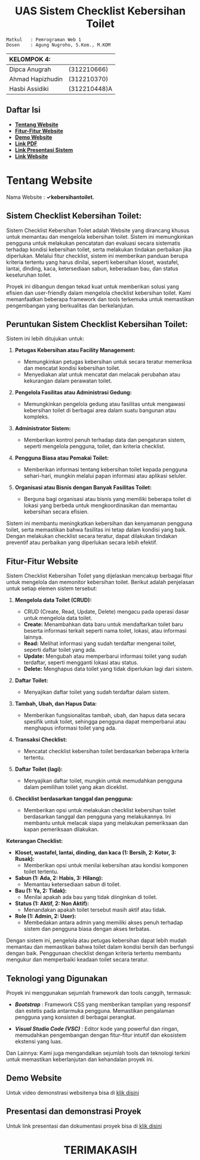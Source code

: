 
<h1 align="center" font-weight="bold"> UAS Sistem Checklist Kebersihan Toilet </h1>

```
Matkul   : Pemrograman Web 1
Dosen    : Agung Nugroho, S.Kom., M.KOM
```

| KELOMPOK 4:      |             |
| :--------------- | :----------- |
| Dipca Anugrah    | (312210666)  |
| Ahmad Hapizhudin | (312210370)  |
| Hasbi Assidiki   | (312210448)A |

## **Daftar Isi**

- **[Tentang Website](#tentang-website)**<br>
- **[Fitur-Fitur Website](#fitur-fitur-website)**<br>
- **[Demo Website](#demo-website)**<br>
- **[Link PDF](https://drive.google.com/file/d/1IVwpWA-L6iKxxg8F7Mzg8k-ucped-wvy/view?usp=sharing)**<br>
- **[Link Presentasi Sistem](#presentasi-dan-demonstrasi-proyek)**<br>
- **[Link Website](https://checklist4.my.id/)**

# **Tentang Website**

Nama Website : **&#10003;kebersihantoilet.**

## **Sistem Checklist Kebersihan Toilet:**

Sistem Checklist Kebersihan Toilet adalah Website yang dirancang khusus untuk memantau dan mengelola kebersihan toilet. Sistem ini memungkinkan pengguna untuk melakukan pencatatan dan evaluasi secara sistematis terhadap kondisi kebersihan toilet, serta melakukan tindakan perbaikan jika diperlukan. Melalui fitur checklist, sistem ini memberikan panduan berupa kriteria tertentu yang harus dinilai, seperti kebersihan kloset, wastafel, lantai, dinding, kaca, ketersediaan sabun, keberadaan bau, dan status keseluruhan toilet.

Proyek ini dibangun dengan tekad kuat untuk memberikan solusi yang efisien dan user-friendly dalam mengelola checklist kebersihan toilet. Kami memanfaatkan beberapa framework dan tools terkemuka untuk memastikan pengembangan yang berkualitas dan berkelanjutan.

## **Peruntukan Sistem Checklist Kebersihan Toilet:**

Sistem ini lebih ditujukan untuk:

1. **Petugas Kebersihan atau Facility Management:**

   - Memungkinkan petugas kebersihan untuk secara teratur memeriksa dan mencatat kondisi kebersihan toilet.
   - Menyediakan alat untuk mencatat dan melacak perubahan atau kekurangan dalam perawatan toilet.

2. **Pengelola Fasilitas atau Administrasi Gedung:**

   - Memungkinkan pengelola gedung atau fasilitas untuk mengawasi kebersihan toilet di berbagai area dalam suatu bangunan atau kompleks.

3. **Administrator Sistem:**

   - Memberikan kontrol penuh terhadap data dan pengaturan sistem, seperti mengelola pengguna, toilet, dan kriteria checklist.

4. **Pengguna Biasa atau Pemakai Toilet:**

   - Memberikan informasi tentang kebersihan toilet kepada pengguna sehari-hari, mungkin melalui papan informasi atau aplikasi seluler.

5. **Organisasi atau Bisnis dengan Banyak Fasilitas Toilet:**
   - Berguna bagi organisasi atau bisnis yang memiliki beberapa toilet di lokasi yang berbeda untuk mengkoordinasikan dan memantau kebersihan secara efisien.

Sistem ini membantu meningkatkan kebersihan dan kenyamanan pengguna toilet, serta memastikan bahwa fasilitas ini tetap dalam kondisi yang baik. Dengan melakukan checklist secara teratur, dapat dilakukan tindakan preventif atau perbaikan yang diperlukan secara lebih efektif.

## **Fitur-Fitur Website**

Sistem Checklist Kebersihan Toilet yang dijelaskan mencakup berbagai fitur untuk mengelola dan memonitor kebersihan toilet. Berikut adalah penjelasan untuk setiap elemen sistem tersebut:

1. **Mengelola data Toilet (CRUD):**

   - CRUD (Create, Read, Update, Delete) mengacu pada operasi dasar untuk mengelola data toilet.
   - **Create:** Menambahkan data baru untuk mendaftarkan toilet baru beserta informasi terkait seperti nama toilet, lokasi, atau informasi lainnya.
   - **Read:** Melihat informasi yang sudah terdaftar mengenai toilet, seperti daftar toilet yang ada.
   - **Update:** Mengubah atau memperbarui informasi toilet yang sudah terdaftar, seperti mengganti lokasi atau status.
   - **Delete:** Menghapus data toilet yang tidak diperlukan lagi dari sistem.

2. **Daftar Toilet:**

   - Menyajikan daftar toilet yang sudah terdaftar dalam sistem.

3. **Tambah, Ubah, dan Hapus Data:**

   - Memberikan fungsionalitas tambah, ubah, dan hapus data secara spesifik untuk toilet, sehingga pengguna dapat memperbarui atau menghapus informasi toilet yang ada.

4. **Transaksi Checklist:**

   - Mencatat checklist kebersihan toilet berdasarkan beberapa kriteria tertentu.

5. **Daftar Toilet (lagi):**

   - Menyajikan daftar toilet, mungkin untuk memudahkan pengguna dalam pemilihan toilet yang akan diceklist.

6. **Checklist berdasarkan tanggal dan pengguna:**
   - Memberikan opsi untuk melakukan checklist kebersihan toilet berdasarkan tanggal dan pengguna yang melakukannya. Ini membantu untuk melacak siapa yang melakukan pemeriksaan dan kapan pemeriksaan dilakukan.

**Keterangan Checklist:**

- **Kloset, wastafel, lantai, dinding, dan kaca (1: Bersih, 2: Kotor, 3: Rusak):**
  - Memberikan opsi untuk menilai kebersihan atau kondisi komponen toilet tertentu.
- **Sabun (1: Ada, 2: Habis, 3: Hilang):**
  - Memantau ketersediaan sabun di toilet.
- **Bau (1: Ya, 2: Tidak):**
  - Menilai apakah ada bau yang tidak diinginkan di toilet.
- **Status (1: Aktif, 2: Non Aktif):**
  - Menandakan apakah toilet tersebut masih aktif atau tidak.
- **Role (1: Admin, 2: User):**
  - Membedakan antara admin yang memiliki akses penuh terhadap sistem dan pengguna biasa dengan akses terbatas.

Dengan sistem ini, pengelola atau petugas kebersihan dapat lebih mudah memantau dan memastikan bahwa toilet dalam kondisi bersih dan berfungsi dengan baik. Penggunaan checklist dengan kriteria tertentu membantu mengukur dan memperbaiki keadaan toilet secara teratur.

## Teknologi yang Digunakan

Proyek ini menggunakan sejumlah framework dan tools canggih, termasuk:

- **_Bootstrap_** : Framework CSS yang memberikan tampilan yang responsif dan estetis pada antarmuka pengguna. Memastikan pengalaman pengguna yang konsisten di berbagai perangkat.

- **_Visual Studio Code (VSC)_** : Editor kode yang powerful dan ringan, memudahkan pengembangan dengan fitur-fitur intuitif dan ekosistem ekstensi yang luas.

Dan Lainnya: Kami juga mengandalkan sejumlah tools dan teknologi terkini untuk memastikan keberlanjutan dan kehandalan proyek ini.

## **Demo Website**

Untuk video demonstrasi websitenya bisa di [klik disini](https://drive.google.com/file/d/1IBC0L1SBC3lZNRdbfPcKDyXhjCdgr1gw/view?usp=drive_link)

## **Presentasi dan demonstrasi Proyek**

Untuk link presentasi dan dokumentasi proyek bisa di [klik disini](https://youtu.be/4mhAFKjN5mo?si=Pr58OYmd_s8zVgSK)

<h1 align="center"> TERIMAKASIH </h1>
